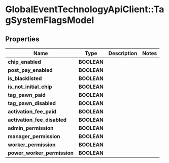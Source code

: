 # GlobalEventTechnologyApiClient::TagSystemFlagsModel

## Properties
Name | Type | Description | Notes
------------ | ------------- | ------------- | -------------
**chip_enabled** | **BOOLEAN** |  | 
**post_pay_enabled** | **BOOLEAN** |  | 
**is_blacklisted** | **BOOLEAN** |  | 
**is_not_initial_chip** | **BOOLEAN** |  | 
**tag_pawn_paid** | **BOOLEAN** |  | 
**tag_pawn_disabled** | **BOOLEAN** |  | 
**activation_fee_paid** | **BOOLEAN** |  | 
**activation_fee_disabled** | **BOOLEAN** |  | 
**admin_permission** | **BOOLEAN** |  | 
**manager_permission** | **BOOLEAN** |  | 
**worker_permission** | **BOOLEAN** |  | 
**power_worker_permission** | **BOOLEAN** |  | 

